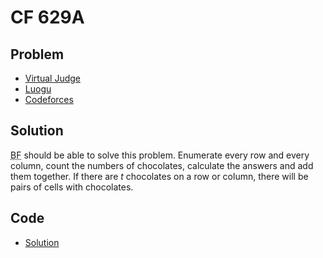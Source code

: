 # CF 629A

## Problem

- [Virtual Judge](https://vjudge.net/problem/CodeForces-629A)
- [Luogu](https://www.luogu.com.cn/problem/CF629A)
- [Codeforces](https://codeforces.com/problemset/problem/629/A)

## Solution

<abbr title="Brute Force ">BF</abbr> should be able to solve this problem. Enumerate every row and every column, count the numbers of chocolates, calculate the answers and add them together. If there are $t$ chocolates on a row or column, there will be <data value="f{v{t}o{}o{(}v{t}o{-}c{1}o{)}l{}c{2}}"></data> pairs of cells with chocolates.

## Code

- [Solution](CF.629A.0.cpp)
